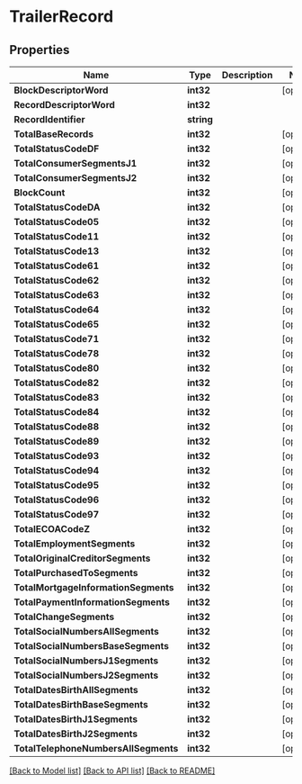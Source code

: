 # TrailerRecord

## Properties

Name | Type | Description | Notes
------------ | ------------- | ------------- | -------------
**BlockDescriptorWord** | **int32** |  | [optional] 
**RecordDescriptorWord** | **int32** |  | 
**RecordIdentifier** | **string** |  | 
**TotalBaseRecords** | **int32** |  | [optional] 
**TotalStatusCodeDF** | **int32** |  | [optional] 
**TotalConsumerSegmentsJ1** | **int32** |  | [optional] 
**TotalConsumerSegmentsJ2** | **int32** |  | [optional] 
**BlockCount** | **int32** |  | [optional] 
**TotalStatusCodeDA** | **int32** |  | [optional] 
**TotalStatusCode05** | **int32** |  | [optional] 
**TotalStatusCode11** | **int32** |  | [optional] 
**TotalStatusCode13** | **int32** |  | [optional] 
**TotalStatusCode61** | **int32** |  | [optional] 
**TotalStatusCode62** | **int32** |  | [optional] 
**TotalStatusCode63** | **int32** |  | [optional] 
**TotalStatusCode64** | **int32** |  | [optional] 
**TotalStatusCode65** | **int32** |  | [optional] 
**TotalStatusCode71** | **int32** |  | [optional] 
**TotalStatusCode78** | **int32** |  | [optional] 
**TotalStatusCode80** | **int32** |  | [optional] 
**TotalStatusCode82** | **int32** |  | [optional] 
**TotalStatusCode83** | **int32** |  | [optional] 
**TotalStatusCode84** | **int32** |  | [optional] 
**TotalStatusCode88** | **int32** |  | [optional] 
**TotalStatusCode89** | **int32** |  | [optional] 
**TotalStatusCode93** | **int32** |  | [optional] 
**TotalStatusCode94** | **int32** |  | [optional] 
**TotalStatusCode95** | **int32** |  | [optional] 
**TotalStatusCode96** | **int32** |  | [optional] 
**TotalStatusCode97** | **int32** |  | [optional] 
**TotalECOACodeZ** | **int32** |  | [optional] 
**TotalEmploymentSegments** | **int32** |  | [optional] 
**TotalOriginalCreditorSegments** | **int32** |  | [optional] 
**TotalPurchasedToSegments** | **int32** |  | [optional] 
**TotalMortgageInformationSegments** | **int32** |  | [optional] 
**TotalPaymentInformationSegments** | **int32** |  | [optional] 
**TotalChangeSegments** | **int32** |  | [optional] 
**TotalSocialNumbersAllSegments** | **int32** |  | [optional] 
**TotalSocialNumbersBaseSegments** | **int32** |  | [optional] 
**TotalSocialNumbersJ1Segments** | **int32** |  | [optional] 
**TotalSocialNumbersJ2Segments** | **int32** |  | [optional] 
**TotalDatesBirthAllSegments** | **int32** |  | [optional] 
**TotalDatesBirthBaseSegments** | **int32** |  | [optional] 
**TotalDatesBirthJ1Segments** | **int32** |  | [optional] 
**TotalDatesBirthJ2Segments** | **int32** |  | [optional] 
**TotalTelephoneNumbersAllSegments** | **int32** |  | [optional] 

[[Back to Model list]](../README.md#documentation-for-models) [[Back to API list]](../README.md#documentation-for-api-endpoints) [[Back to README]](../README.md)


